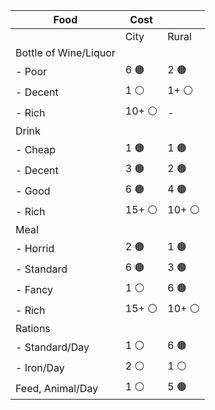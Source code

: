 | Food                  | Cost  |       |
| --------------------- | ----- | ----- |
|                       | City  | Rural |
| Bottle of Wine/Liquor |       |       |
| - Poor                | 6 🟤  | 2 🟤  |
| - Decent              | 1 ⚪   | 1+ ⚪  |
| - Rich                | 10+ ⚪ | -     |
| Drink                 |       |       |
| - Cheap               | 1 🟤  | 1 🟤  |
| - Decent              | 3 🟤  | 2 🟤  |
| - Good                | 6 🟤  | 4 🟤  |
| - Rich                | 15+ ⚪ | 10+ ⚪ |
| Meal                  |       |       |
| - Horrid              | 2 🟤  | 1 🟤  |
| - Standard            | 6 🟤  | 3 🟤  |
| - Fancy               | 1 ⚪   | 6 🟤  |
| - Rich                | 15+ ⚪ | 10+ ⚪ |
| Rations               |       |       |
| - Standard/Day        | 1 ⚪   | 6 🟤  |
| - Iron/Day            | 2 ⚪   | 1 ⚪   |
| Feed, Animal/Day      | 1 ⚪   | 5 🟤  |


